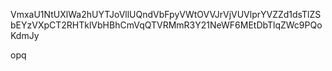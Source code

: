 VmxaU1NtUXlWa2hUYTJoVllUQndVbFpyVWtOVVJrVjVUVlprYVZZd1dsTlZS
bEYzVXpCT2RHTklVbHBhCmVqQTVRMmR3Y21NeWF6MEtDbTlqZWc9PQoKdmJy

opq